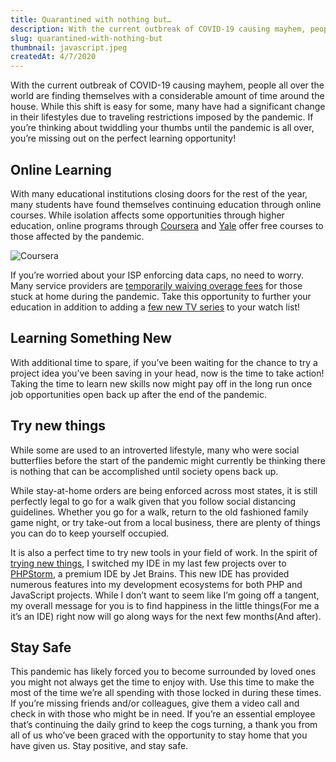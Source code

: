 ```yaml
---
title: Quarantined with nothing but…
description: With the current outbreak of COVID-19 causing mayhem, people all over the world are finding themselves with a considerable amount of time around the house.
slug: quarantined-with-nothing-but
thumbnail: javascript.jpeg
createdAt: 4/7/2020
---
```


With the current outbreak of COVID-19 causing mayhem, people all over the world are finding themselves with a considerable amount of time around the house. While this shift is easy for some, many have had a significant change in their lifestyles due to traveling restrictions imposed by the pandemic. If you’re thinking about twiddling your thumbs until the pandemic is all over, you’re missing out on the perfect learning opportunity! 

## Online Learning

With many educational institutions closing doors for the rest of the year, many students have found themselves continuing education through online courses. While isolation affects some opportunities through higher education, online programs through [Coursera](https://www.coursera.org/coronavirus) and [Yale](https://oyc.yale.edu/) offer free courses to those affected by the pandemic.

<img src="/images/blog/coursera-1.png" alt="Coursera" />

If you’re worried about your ISP enforcing data caps, no need to worry. Many service providers are [temporarily waiving overage fees](https://www.fastcompany.com/90480069/the-coronavirus-might-have-just-killed-isp-data-caps) for those stuck at home during the pandemic. Take this opportunity to further your education in addition to adding a [few new TV series](https://www.usatoday.com/story/tech/reviewedcom/2020/03/26/coronavirus-100-best-tv-shows-watch-while-quarantine/2907294001/) to your watch list!

## Learning Something New

With additional time to spare, if you’ve been waiting for the chance to try a project idea you’ve been saving in your head, now is the time to take action! Taking the time to learn new skills now might pay off in the long run once job opportunities open back up after the end of the pandemic.

## Try new things
While some are used to an introverted lifestyle, many who were social butterflies before the start of the pandemic might currently be thinking there is nothing that can be accomplished until society opens back up.

While stay-at-home orders are being enforced across most states, it is still perfectly legal to go for a walk given that you follow social distancing guidelines. Whether you go for a walk, return to the old fashioned family game night, or try take-out from a local business, there are plenty of things you can do to keep yourself occupied.

It is also a perfect time to try new tools in your field of work. In the spirit of [trying new things](/articles/learning-new-technology), I switched my IDE in my last few projects over to [PHPStorm](https://www.jetbrains.com/phpstorm/), a premium IDE by Jet Brains. This new IDE has provided numerous features into my development ecosystems for both PHP and JavaScript projects. While I don’t want to seem like I’m going off a tangent, my overall message for you is to find happiness in the little things(For me a it’s an IDE) right now will go along ways for the next few months(And after).

## Stay Safe
This pandemic has likely forced you to become surrounded by loved ones you might not always get the time to enjoy with. Use this time to make the most of the time we’re all spending with those locked in during these times. If you’re missing friends and/or colleagues, give them a video call and check in with those who might be in need. If you’re an essential employee that’s continuing the daily grind to keep the cogs turning, a thank you from all of us who’ve been graced with the opportunity to stay home that you have given us. Stay positive, and stay safe.
